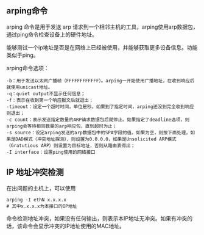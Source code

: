 ## arping命令
arping 命令是用于发送 arp 请求到一个相邻主机的工具，arping使用arp数据包，通过ping命令检查设备上的硬件地址。

能够测试一个ip地址是否是在网络上已经被使用，并能够获取更多设备信息。功能类似于ping。

arping命令选项：

```
-b：用于发送以太网广播帧（FFFFFFFFFFFF）。arping一开始使用广播地址，在收到响应后就使用unicast地址。
-q：quiet output不显示任何信息；
-f：表示在收到第一个响应报文后就退出；
-timeout：设定一个超时时间，单位是秒。如果到了指定时间，arping还没到完全收到响应则退出；
-c count：表示发送指定数量的ARP请求数据包后就停止。如果指定了deadline选项，则arping会等待相同数量的arp响应包，直到超时为止；
-s source：设定arping发送的arp数据包中的SPA字段的值。如果为空，则按下面处理，如果是DAD模式（冲突地址探测），则设置为0.0.0.0，如果是Unsolicited ARP模式（Gratutious ARP）则设置为目标地址，否则从路由表得出；
-I interface：设置ping使用的网络接口

```

## IP 地址冲突检测

在出问题的主机上，可以使用

```
arping -I ethN x.x.x.x
# 其中x.x.x.x为本接口的IP地址
```

命令检测地址冲突，如果没有任何输出，则表示本IP地址无冲突。如果有冲突的话，该命令会显示冲突的IP地址使用的MAC地址。
